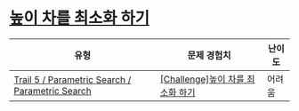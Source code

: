 # [높이 차를 최소화 하기](https://www.codetree.ai/trails/complete/curated-cards/challenge-minimize-the-height-difference)

|유형|문제 경험치|난이도|
|---|---|---|
|[Trail 5 / Parametric Search / Parametric Search](https://www.codetree.ai/trail-info/intermediate-mid/)|[[Challenge]높이 차를 최소화 하기](https://www.codetree.ai/trails/complete/curated-cards/challenge-minimize-the-height-difference/)|어려움|

